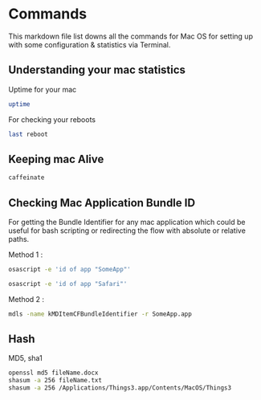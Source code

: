 # Commands

This markdown file list downs all the commands for Mac OS for setting up with some configuration & statistics via Terminal.

## 

## Understanding your mac statistics

Uptime for your mac

```sh
uptime
```

For checking your reboots

```sh
last reboot
```

## Keeping mac Alive

```sh
caffeinate
```


## Checking Mac Application Bundle ID

For getting the Bundle Identifier for any mac application which could be useful for bash scripting or redirecting the flow with absolute or relative paths.

Method 1 :

```sh
osascript -e 'id of app "SomeApp"'

osascript -e 'id of app "Safari"'
```

Method 2 :

```sh
mdls -name kMDItemCFBundleIdentifier -r SomeApp.app
```

## 


## Hash

MD5, sha1


```sh
openssl md5 fileName.docx
shasum -a 256 fileName.txt
shasum -a 256 /Applications/Things3.app/Contents/MacOS/Things3
```